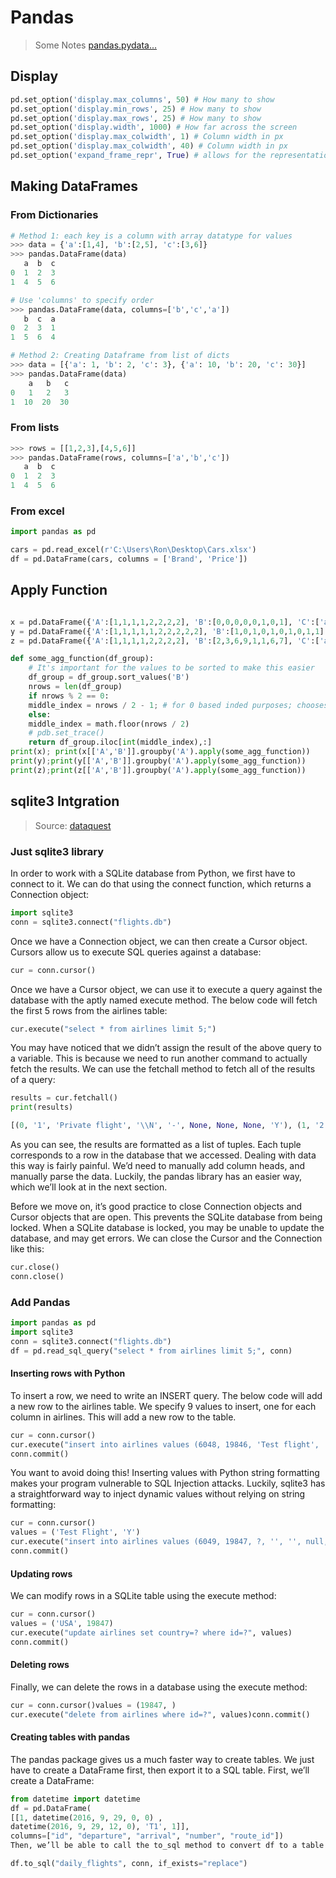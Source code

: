 # Pandas

> Some Notes [pandas.pydata...](https://pandas.pydata.org/pandas-docs/stable/reference/api/pandas.DataFrame.html)

## Display

```python
pd.set_option('display.max_columns', 50) # How many to show
pd.set_option('display.min_rows', 25) # How many to show
pd.set_option('display.max_rows', 25) # How many to show
pd.set_option('display.width', 1000) # How far across the screen
pd.set_option('display.max_colwidth', 1) # Column width in px
pd.set_option('display.max_colwidth', 40) # Column width in px
pd.set_option('expand_frame_repr', True) # allows for the representation of dataframes to stretch across pages, wrapped over the full column vs row-wise
```

## Making DataFrames

### From Dictionaries
```python
# Method 1: each key is a column with array datatype for values
>>> data = {'a':[1,4], 'b':[2,5], 'c':[3,6]}
>>> pandas.DataFrame(data)
   a  b  c
0  1  2  3
1  4  5  6

# Use 'columns' to specify order
>>> pandas.DataFrame(data, columns=['b','c','a'])
   b  c  a
0  2  3  1
1  5  6  4

# Method 2: Creating Dataframe from list of dicts
>>> data = [{'a': 1, 'b': 2, 'c': 3}, {'a': 10, 'b': 20, 'c': 30}]
>>> pandas.DataFrame(data) 
    a   b   c
0   1   2   3
1  10  20  30

```

### From lists
```python
>>> rows = [[1,2,3],[4,5,6]]
>>> pandas.DataFrame(rows, columns=['a','b','c'])
   a  b  c
0  1  2  3
1  4  5  6
```

### From excel
```python
import pandas as pd

cars = pd.read_excel(r'C:\Users\Ron\Desktop\Cars.xlsx')
df = pd.DataFrame(cars, columns = ['Brand', 'Price'])

```

## Apply Function

```python

x = pd.DataFrame({'A':[1,1,1,1,2,2,2,2], 'B':[0,0,0,0,0,1,0,1], 'C':['a' for i in range(8)]})
y = pd.DataFrame({'A':[1,1,1,1,1,2,2,2,2,2], 'B':[1,0,1,0,1,0,1,0,1,1], 'C':['a' for i in range(10)]})
z = pd.DataFrame({'A':[1,1,1,1,2,2,2,2], 'B':[2,3,6,9,1,1,6,7], 'C':['a' for i in range(8)]})

def some_agg_function(df_group):
    # It's important for the values to be sorted to make this easier
    df_group = df_group.sort_values('B')
    nrows = len(df_group)
    if nrows % 2 == 0:
    middle_index = nrows / 2 - 1; # for 0 based inded purposes; chooses 2 out of (1,[2],3,4)
    else:
    middle_index = math.floor(nrows / 2)
    # pdb.set_trace()
    return df_group.iloc[int(middle_index),:]
print(x); print(x[['A','B']].groupby('A').apply(some_agg_function))
print(y);print(y[['A','B']].groupby('A').apply(some_agg_function))
print(z);print(z[['A','B']].groupby('A').apply(some_agg_function))
```


## sqlite3 Intgration

> Source: [dataquest](https://www.dataquest.io/blog/python-pandas-databases/)

### Just sqlite3 library

In order to work with a SQLite database from Python, we first have to connect to it. We can do that using the connect function, which returns a Connection object:

```python
import sqlite3
conn = sqlite3.connect("flights.db")
```
Once we have a Connection object, we can then create a Cursor object. Cursors allow us to execute SQL queries against a database:

```python
cur = conn.cursor()
```

Once we have a Cursor object, we can use it to execute a query against the database with the aptly named execute method. The below code will fetch the first 5 rows from the airlines table:

```python
cur.execute("select * from airlines limit 5;")
```

You may have noticed that we didn’t assign the result of the above query to a variable. This is because we need to run another command to actually fetch the results. We can use the fetchall method to fetch all of the results of a query:

```python
results = cur.fetchall()
print(results)
```

```python
[(0, '1', 'Private flight', '\\N', '-', None, None, None, 'Y'), (1, '2', '135 Airways', '\\N', None, 'GNL', 'GENERAL', 'United States', 'N'), (2, '3', '1Time Airline', '\\N', '1T', 'RNX', 'NEXTIME', 'South Africa', 'Y'), (3, '4', '2 Sqn No 1 Elementary Flying Training School', '\\N', None, 'WYT', None, 'United Kingdom', 'N'), (4, '5', '213 Flight Unit', '\\N', None, 'TFU', None, 'Russia', 'N')]
```

As you can see, the results are formatted as a list of tuples. Each tuple corresponds to a row in the database that we accessed. Dealing with data this way is fairly painful. We’d need to manually add column heads, and manually parse the data. Luckily, the pandas library has an easier way, which we’ll look at in the next section.

Before we move on, it’s good practice to close Connection objects and Cursor objects that are open. This prevents the SQLite database from being locked. When a SQLite database is locked, you may be unable to update the database, and may get errors. We can close the Cursor and the Connection like this:

```python
cur.close()
conn.close()
```

### Add Pandas

```python
import pandas as pd
import sqlite3
conn = sqlite3.connect("flights.db")
df = pd.read_sql_query("select * from airlines limit 5;", conn)
```

#### Inserting rows with Python

To insert a row, we need to write an INSERT query. The below code will add a new row to the airlines table. We specify 9 values to insert, one for each column in airlines. This will add a new row to the table.

```python
cur = conn.cursor()
cur.execute("insert into airlines values (6048, 19846, 'Test flight', '', '', null, null, null, 'Y')")
conn.commit()
```

You want to avoid doing this! Inserting values with Python string formatting makes your program vulnerable to SQL Injection attacks. Luckily, sqlite3 has a straightforward way to inject dynamic values without relying on string formatting:

```python
cur = conn.cursor()
values = ('Test Flight', 'Y')
cur.execute("insert into airlines values (6049, 19847, ?, '', '', null, null, null, ?)", values)
conn.commit()
```

#### Updating rows

We can modify rows in a SQLite table using the execute method:

```python
cur = conn.cursor()
values = ('USA', 19847)
cur.execute("update airlines set country=? where id=?", values)
conn.commit()
```

#### Deleting rows

Finally, we can delete the rows in a database using the execute method:

```python
cur = conn.cursor()values = (19847, )
cur.execute("delete from airlines where id=?", values)conn.commit()
```

#### Creating tables with pandas

The pandas package gives us a much faster way to create tables. We just have to create a DataFrame first, then export it to a SQL table. First, we’ll create a DataFrame:

```python
from datetime import datetime
df = pd.DataFrame(
[[1, datetime(2016, 9, 29, 0, 0) ,
datetime(2016, 9, 29, 12, 0), 'T1', 1]],
columns=["id", "departure", "arrival", "number", "route_id"])
Then, we’ll be able to call the to_sql method to convert df to a table in a database. We set the keep_exists parameter to replace to delete and replace any existing tables named daily_flights:

df.to_sql("daily_flights", conn, if_exists="replace")
```





